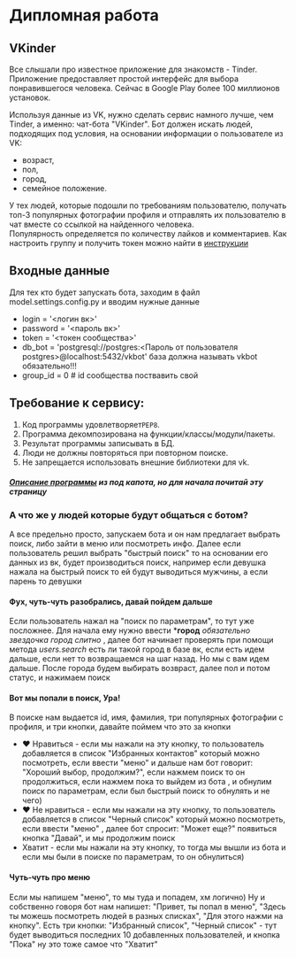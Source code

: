 # Дипломная работа


## VKinder
Все слышали про известное приложение для знакомств - Tinder. Приложение предоставляет простой интерфейс для выбора понравившегося человека. Сейчас в Google Play более 100 миллионов установок.

Используя данные из VK, нужно сделать сервис намного лучше, чем Tinder, а именно: чат-бота "VKinder". 
Бот должен искать людей, подходящих под условия, на основании информации о пользователе из VK:
- возраст,
- пол,
- город,
- семейное положение.

У тех людей, которые подошли по требованиям пользователю, получать топ-3 популярных фотографии профиля и отправлять их пользователю в чат вместе со ссылкой на найденного человека.  
Популярность определяется по количеству лайков и комментариев.
Как настроить группу и получить токен можно найти в [инструкции](group_settings.md)
## Входные данные
Для тех кто будет запускать бота, заходим в файл model.settings.config.py и вводим нужные данные 
* login = '<логин вк>'
* password = '<пароль вк>'
* token = '<токен сообщества>'
* db_bot = 'postgresql://postgres:<Пароль от пользователя postgres>@localhost:5432/vkbot' база должна называть vkbot обязательно!!!
* group_id = 0  # id сообщества поствавить свой
## Требование к сервису:
1. Код программы удовлетворяет`PEP8`.
2. Программа декомпозирована на функции/классы/модули/пакеты.
3. Результат программы записывать в БД.
4. Люди не должны повторяться при повторном поиске.
5. Не запрещается использовать внешние библиотеки для vk.
##### [Описание программы](description_programm.md) из под капота, но для начала почитай эту страницу 
### А что же у людей которые будут общаться с ботом?

А все предельно просто, запускаем бота и он нам предлагает выбрать поиск, либо
зайти в меню или посмотреть инфо. Далее если пользователь решил выбрать "быстрый поиск" то
на основании его данных из вк, будет производиться поиск, например если девушка нажала на быстрый поиск то ей будут выводиться мужчины,
а если парень то девушки

#### Фух, чуть-чуть разобрались, давай пойдем дальше

Если пользователь нажал на "поиск по параметрам", то тут уже посложнее. Для начала
ему нужно ввести ***город** _обязательно звездочка город слитно_ , далее бот начинает проверять
при помощи метода _users.search_ есть ли такой город в базе вк, если есть идем дальше, если нет то возвращаемся на шаг назад. Но мы
с вам идем дальше. После города будем выбирать возвраст, далее пол и потом статус, и нажимаем поиск

#### Вот мы попали в поиск, Ура!

В поиске нам выдается id, имя, фамилия, три популярных фотографии с профиля, и три кнопки, давайте поймем что это за кнопки
* ❤ Нравиться - если мы нажали на эту кнопку, то пользователь добавляется в список "Избранных контактов" который можно посмотреть, если ввести "меню"
и дальше нам бот говорит: "Хороший выбор, продолжим?", если нажмем поиск то он продолжиться, если нажмем пока то выйдем из бота
, и обнулим поиск по параметрам, если был быстрый поиск то обнулять и не чего)
* ❤ Не нравиться - если мы нажали на эту кнопку, то пользователь добавляется в список "Черный список" который можно посмотреть, если ввести "меню"
, далее бот спросит: "Может еще?" появиться кнопка "Давай", и мы продолжим поиск 
* Хватит - если мы нажали на эту кнопку, то тогда мы вышли из бота и если мы были в 
поиске по параметрам, то он обнулиться)

#### Чуть-чуть про меню

Если мы напишем "меню", то мы туда и попадем, хм логично) Ну и собственно говоря бот нам напишет:
"Привет, ты попал в меню", "Здесь ты можешь посмотреть людей в разных списках", "Для этого нажми на кнопку".
Есть три кнопки: "Избранный список", "Черный список" - тут будет выводиться последних 10 добавленных пользователей,
и кнопка "Пока" ну это тоже самое что "Хватит"